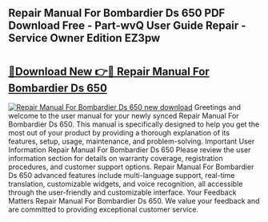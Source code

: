 ## Repair Manual For Bombardier Ds 650 PDF Download Free - Part-wvQ User Guide Repair - Service Owner Edition EZ3pw

# <h2><a href="http://bc52364.oget.top/?id=Repair+Manual+For+Bombardier+Ds+650">🔗Download New 👉🔴 Repair Manual For Bombardier Ds 650</a></h2>

[![Repair Manual For Bombardier Ds 650 new download](https://i.imgur.com/5g1atiW.png)](http://bc52364.oget.top/?id=Repair+Manual+For+Bombardier+Ds+650)
Greetings and welcome to the user manual for your newly synced Repair Manual For Bombardier Ds 650. This manual is specifically designed to help you get the most out of your product by providing a thorough explanation of its features, setup, usage, maintenance, and problem-solving. Important User Information Repair Manual For Bombardier Ds 650 Please review the user information section for details on warranty coverage, registration procedures, and customer support options. Repair Manual For Bombardier Ds 650 advanced features include multi-language support, real-time translation, customizable widgets, and voice recognition, all accessible through the user-friendly and customizable interface. Your Feedback Matters Repair Manual For Bombardier Ds 650. We value your feedback and are committed to providing exceptional customer service.
